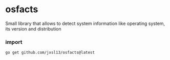 # osfacts

Small library that allows to detect system information like operating system, its version and distribution

### import

```shell
go get github.com/jxsl13/osfacts@latest
```